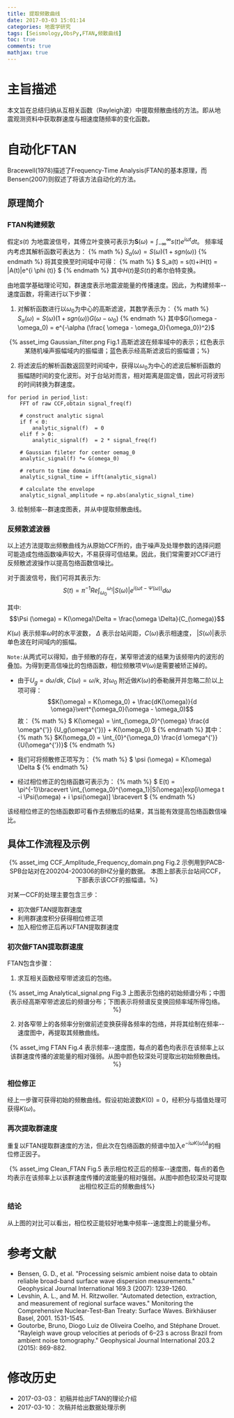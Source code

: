 ```yaml
---
title: 提取频散曲线
date: 2017-03-03 15:01:14
categories: 地震学研究
tags: [Seismology,ObsPy,FTAN,频散曲线]
toc: true
comments: true
mathjax: true
---
```


# 主旨描述
本文旨在总结归纳从互相关函数（Rayleigh波）中提取频散曲线的方法。即从地震观测资料中获取群速度与相速度随频率的变化函数。

# 自动化FTAN
Bracewell(1978)描述了Frequency-Time Analysis(FTAN)的基本原理，而Bensen(2007)则叙述了将该方法自动化的方法。

## 原理简介

### FTAN构建频散
假定$s(t)$ 为地震波信号，其傅立叶变换可表示为$\mathbf{S}(\omega)=\int_{- \infty}^{\infty} s(t) e^{i \omega t} dt$。
频率域内考虑其解析函数可表达为：
{% math %}
$S_a( \omega )=S( \omega )(1+sgn(\omega))$
{% endmath %}
将其变换至时间域中可得：
{% math %}
$ S_a(t) = s(t)+iH(t) = |A(t)|e^{i \phi (t)} $
{% endmath %}
其中$H(t)$是$S(t)$的希尔伯特变换。

由地震学基础理论可知，群速度表示地震波能量的传播速度。因此，为构建频率--速度函数，将需进行以下步骤：
1. 对解析函数进行以$\omega_0$为中心的高斯滤波，其数学表示为：
{% math %}
$S_a( \omega )=S( \omega )(1+sgn(\omega))G(\omega - \omega_0)$
{% endmath %}
其中$G(\omega - \omega_0) = e^{-\alpha (\frac{ \omega - \omega_0}{\omega_0})^2}$
<center>
{% asset_img Gaussian_filter.png  Fig.1 高斯滤波在频率域中的表示；红色表示某随机噪声振幅域内的振幅谱；蓝色表示经高斯滤波后的振幅谱；%}
</center>

2. 将滤波后的解析函数返回至时间域中，获得以$\omega_0$为中心的滤波后解析函数的振幅随时间的变化波形。对于台站对而言，相对距离是固定值，因此可将波形的时间转换为群速度。
```
for period in period_list:
    FFT of raw CCF,obtain signal_freq(f)

    # construct analytic signal
    if f < 0:
        analytic_signal(f)  = 0
    elif f > 0:
        analytic_signal(f)  = 2 * signal_freq(f)

    # Gaussian fileter for center oemag_0
    analytic_signal(f) *= G(omega_0)

    # return to time domain
    analytic_signal_time = ifft(analytic_signal)

    # calculate the envelope
    analytic_signal_amplitude = np.abs(analytic_signal_time)
```

3. 绘制频率--群速度图表，并从中提取频散曲线。

### 反频散滤波器
以上述方法提取出频散曲线为从原始CCF所的，由于噪声及处理参数的选择问题可能造成包络函数噪声较大，不易获得可信结果。因此，我们常需要对CCF进行反频散滤波操作以提高包络函数信噪比。

对于面波信号，我们可将其表示为:$$S(t) = \pi ^{-1}Re \int_{\omega_0}^{\omega_1} |S(\omega)|e^{i(\omega t - \Psi (\omega))} d \omega$$

其中: $$\Psi (\omega) = K(\omega)\Delta = \frac{\omega \Delta}{C_(\omega)}$$

$K(\omega)$ 表示频率$\omega$时的水平波数， $\Delta$ 表示台站间距，$C(\omega)$表示相速度， $|S(\omega)|$表示单色波在时间域内的振幅。

`Note:`从两式可以得知，由于频散的存在，某窄带滤波的结果为该频带内的波形的叠加。为得到更高信噪比的包络函数，相位频散项$\Psi (\omega)$是需要被矫正掉的。

* 由于$U_g = d\omega / dk$, $C(\omega) = \omega/k$, 对$\omega_0$ 附近做$K(\omega)$的泰勒展开并忽略二阶以上项可得：
$$K(\omega) = K(\omega_0) + \frac{dK(\omega)}{d \omega}\vert^{\omega_0}(\omega - \omega_0)$$
故：
{% math %}
$ K(\omega) = \int_{\omega_0}^{\omega} \frac{d \omega^{'}} {U_g(\omega^{'})} + K(\omega_0) $
{% endmath %}
其中：
{% math %}
$K(\omega_0) = \int_{0}^{\omega_0} \frac{d \omega^{'}}{U(\omega^{'})}$
{% endmath %}

* 我们可将频散修正项写为：
{% math %}
$ \psi (\omega) = K(\omega) \Delta $
{% endmath %}

* 经过相位修正的包络函数可表示为：
{% math %}
$ E(t) = \pi^{-1}\bracevert  \int_{\omega_0}^{\omega_1}|S(\omega)|exp[i\omega t -i \Psi(\omega) + i \psi(\omega)] \bracevert $
{%  endmath %}

该经相位修正的包络函数即可看作去频散后的结果，其当能有效提高包络函数信噪比。

## 具体工作流程及示例
<center>
{% asset_img CCF_Amplitude_Frequency_domain.png  Fig.2 示例用到PACB-SPB台站对在200204-200306的BHZ分量的数据。
本图上部表示台站间CCF，下部表示该CCF的振幅谱。%}
</center>

对某一CCF的处理主要包含三步：
* 初次做FTAN提取群速度
* 利用群速度积分获得相位修正项
* 加入相位修正后再以FTAN提取群速度

### 初次做FTAN提取群速度

FTAN包含步骤：
1. 求互相关函数经窄带滤波后的包络。
<center>
{% asset_img Analytical_signal.png  Fig.3 上图表示包络的初始频谱分布；中图表示经高斯窄带滤波后的频谱分布；下图表示将频谱反变换回频率域所得包络。%}
</center>

2. 对各窄带上的各频率分别做前述变换获得各频率的包络，并将其绘制在频率--速度图中，再提取其频散曲线。
<center>
{% asset_img FTAN Fig.4 表示频率--速度图，每点的着色均表示在该频率上以该群速度传播的波能量的相对强弱。从图中颜色较深处可提取出初始频散曲线。%}
</center>

### 相位修正
经上一步骤可获得初始的频散曲线。假设初始波数$K(0)=0$，经积分与插值处理可获得$K(\omega)$。

### 再次提取群速度
重复以FTAN提取群速度的方法，但此次在包络函数的频谱中加入$e^{-i\omega K(\omega)\Delta}$的相位修正因子。
<center>
{% asset_img Clean_FTAN Fig.5 表示相位校正后的频率--速度图，每点的着色均表示在该频率上以该群速度传播的波能量的相对强弱。从图中颜色较深处可提取出相位校正后的频散曲线%}
</center>

### 结论
从上图的对比可以看出，相位校正能较好地集中频率--速度图上的能量分布。




# 参考文献
* Bensen, G. D., et al. "Processing seismic ambient noise data to obtain reliable broad-band surface wave dispersion measurements." Geophysical Journal International 169.3 (2007): 1239-1260.
* Levshin, A. L., and M. H. Ritzwoller. "Automated detection, extraction, and measurement of regional surface waves." Monitoring the Comprehensive Nuclear-Test-Ban Treaty: Surface Waves. Birkhäuser Basel, 2001. 1531-1545.
* Goutorbe, Bruno, Diogo Luiz de Oliveira Coelho, and Stéphane Drouet. "Rayleigh wave group velocities at periods of 6–23 s across Brazil from ambient noise tomography." Geophysical Journal International 203.2 (2015): 869-882.

# 修改历史
* 2017-03-03： 初稿并给出FTAN的理论介绍
* 2017-03-10： 次稿并给出数据处理示例
